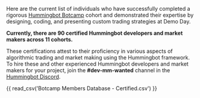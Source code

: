 Here are the current list of individuals who have successfully completed a rigorous [Hummingbot Botcamp](https://www.botcamp.xyz) cohort and demonstrated their expertise by designing, coding, and presenting custom trading strategies at Demo Day.

**Currently, there are 90 certified Hummingbot developers and market makers across 11 cohorts.**

These certifications attest to their proficiency in various aspects of algorithmic trading and market making using the Hummingbot framework. To hire these and other experienced Hummingbot developers and market makers for your project, join the **#dev-mm-wanted** channel in the [Hummingbot Discord](https://discord.gg/hummingbot).

{{ read_csv('Botcamp Members Database - Certified.csv') }}
